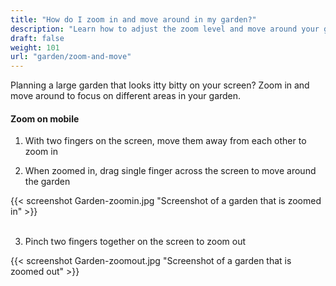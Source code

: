 ```yaml
---
title: "How do I zoom in and move around in my garden?"
description: "Learn how to adjust the zoom level and move around your garden"
draft: false
weight: 101
url: "garden/zoom-and-move"
---
```

Planning a large garden that looks itty bitty on your screen? Zoom in and move around to focus on different areas in your garden.

#### Zoom on mobile

1. With two fingers on the screen, move them away from each other to zoom in

2. When zoomed in, drag single finger across the screen to move around the garden

{{< screenshot Garden-zoomin.jpg "Screenshot of a garden that is zoomed in" >}}<br /><br />

3. Pinch two fingers together on the screen to zoom out

{{< screenshot Garden-zoomout.jpg "Screenshot of a garden that is zoomed out" >}}<br /> <br />
